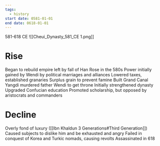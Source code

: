 ```yaml
---
tags:
  - history
start date: 0581-01-01
end date: 0618-01-01
---
```

581-618 CE
![[Cheui_Dynasty_581_CE 1.png]]
# Rise
Began to rebuild empire left by fall of Han
Rose in the 580s
Power initially gained by Wendi by political marriages and alliances
Lowered taxes, established granaries
Surplus grain to prevent famine
Built Grand Canal
Yangdi murdered father Wendi to get throne
Initially strengthened dynasty
Upgraded Confucian education
Promoted scholarship, but opposed by aristocrats and commanders
# Decline
Overly fond of luxury ([[Ibn Khaldun 3 Generations#Third Generation]])
Caused subjects to dislike him and be exhausted and angry
Failed in conquest of Korea and Turkic nomads, causing revolts
Assassinated in 618